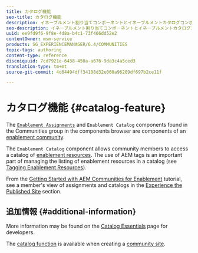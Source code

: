 ```yaml
---
title: カタログ機能
seo-title: カタログ機能
description: イネーブルメント割り当てコンポーネントとイネーブルメントカタログコンポーネントは、イネーブルメントコミュニティのコンポーネントです
seo-description: イネーブルメント割り当てコンポーネントとイネーブルメントカタログコンポーネントは、イネーブルメントコミュニティのコンポーネントです
uuid: ee9fd9f6-9f8e-4d8a-b4c1-73f466dd52e2
contentOwner: msm-service
products: SG_EXPERIENCEMANAGER/6.4/COMMUNITIES
topic-tags: authoring
content-type: reference
discoiquuid: 7cd7921e-6438-450a-a676-9da3c4a5ced3
translation-type: tm+mt
source-git-commit: 4d64494dff34108d32e060a96209df697b2ce11f

---
```



# カタログ機能 {#catalog-feature}

The [ `Enablement Assignments`](assignments.md) and `Enablement Catalog` components found in the Communities group in the components browser are components of an [enablement community](overview.md#enablement-community).

The `Enablement Catalog` component allows community members to access a catalog of [enablement resources](resources.md). The use of AEM tags is an important part of managing the listing of enablement resources in a catalog (see [Tagging Enablement Resources](tag-resources.md)).

From the [Getting Started with AEM Communities for Enablement](getting-started-enablement.md) tutorial, see a member&#39;s view of assignments and catalogs in the [Experience the Published Site](enablement-published-site.md) section.

## 追加情報 {#additional-information}

More information may be found on the [Catalog Essentials](catalog-developer-essentials.md) page for developers.

The [catalog function](functions.md#catalog-function) is available when creating a [community site](sites-console.md).
